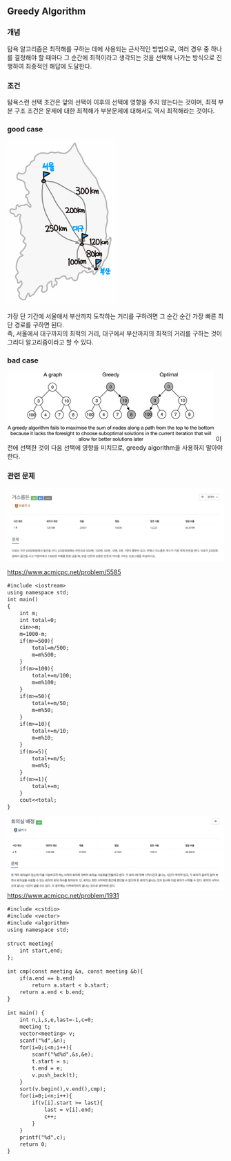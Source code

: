 ## Greedy Algorithm

### 개념
탐욕 알고리즘은 최적해를 구하는 데에 사용되는 근사적인 방법으로, 여러 경우 중 하나를 결정해야 할 때마다 그 순간에 최적이라고 생각되는 것을 선택해 나가는 방식으로 진행하여 최종적인 해답에 도달한다.

### 조건
탐욕스런 선택 조건은 앞의 선택이 이후의 선택에 영향을 주지 않는다는 것이며, 최적 부분 구조 조건은 문제에 대한 최적해가 부분문제에 대해서도 역시 최적해라는 것이다.

### good case
![external_iamge](image.png)

가장 단 기간에 서울애서 부산까지 도착하는 거리를 구하려면 그 순간 순간 가장 빠른 최단 경로를 구하면 된다.<br>
즉, 서울에서 대구까지의 최적의 거리, 대구에서 부산까지의 최적의 거리를 구하는 것이 그리디 알고리즘이라고 할 수 있다.

### bad case
![external_image](img.png)
이전에 선택한 것이 다음 선택에 영향을 미치므로, greedy algorithm을 사용하지 말아야 한다.


### 관련 문제

![external_image](스크린샷%202021-09-15%20오전%2010.22.52.png)



https://www.acmicpc.net/problem/5585
~~~
#include <iostream>
using namespace std;
int main()
{
	int m;
	int total=0;
	cin>>m;
	m=1000-m;
	if(m>=500){
		total=m/500;
		m=m%500;
	}
	if(m>=100){
		total+=m/100;
		m=m%100;
	}
	if(m>=50){
		total+=m/50;
		m=m%50;
	}
	if(m>=10){
		total+=m/10;
		m=m%10;
	}
	if(m>=5){
		total+=m/5;
		m=m%5;
	}
	if(m>=1){
		total+=m;
	}
	cout<<total;
}
~~~


![external_image](Screen%20Shot%202021-09-18%20at%201.27.07%20PM.png)
https://www.acmicpc.net/problem/1931

~~~
#include <cstdio>
#include <vector>
#include <algorithm>
using namespace std;
 
struct meeting{
    int start,end;
};
 
int cmp(const meeting &a, const meeting &b){
    if(a.end == b.end)
        return a.start < b.start;
    return a.end < b.end;
}
 
int main() {
    int n,i,s,e,last=-1,c=0;
    meeting t;
    vector<meeting> v;
    scanf("%d",&n);
    for(i=0;i<n;i++){
        scanf("%d%d",&s,&e);
        t.start = s;
        t.end = e;
        v.push_back(t);
    }
    sort(v.begin(),v.end(),cmp);
    for(i=0;i<n;i++){
        if(v[i].start >= last){
            last = v[i].end;
            c++;
        }
    }
    printf("%d",c);
    return 0;
}
~~~



